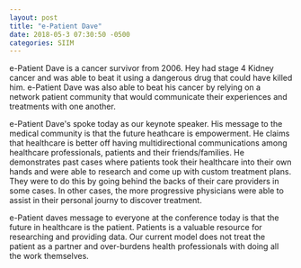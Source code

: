 ```yaml
---
layout: post
title: "e-Patient Dave" 
date: 2018-05-3 07:30:50 -0500
categories: SIIM 
---
```


e-Patient Dave is a cancer survivor from 2006. Hey had stage 4 Kidney cancer and was able to beat it using a dangerous drug that could have killed him. e-Patient Dave was also able to beat his cancer by relying on a network patient community that would communicate their experiences and treatments with one another. 

e-Patient Dave's spoke today as our keynote speaker. His message to the medical community is that the future heathcare is empowerment. He claims that healthcare is better off having multidirectional communications among healthcare professionals, patients and their friends/families. He demonstrates past cases where patients took their healthcare into their own hands and were able to research and come up with custom treatment plans. They were to do this by going behind the backs of their care providers in some cases. In other cases, the more progressive physicians were able to assist in their personal journy to discover treatment. 

e-Patient daves message to everyone at the conference today is that the future in healthcare is the patient. Patients is a valuable resource for researching and providing data. Our current model does not treat the patient as a partner and over-burdens  health professionals with doing all the work themselves. 
